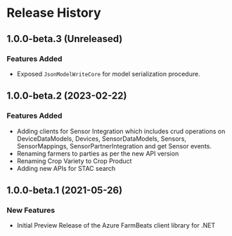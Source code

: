 # Release History

## 1.0.0-beta.3 (Unreleased)

### Features Added

- Exposed `JsonModelWriteCore` for model serialization procedure.

## 1.0.0-beta.2 (2023-02-22)

### Features Added

- Adding clients for Sensor Integration which includes crud operations on DeviceDataModels, Devices, SensorDataModels, Sensors, SensorMappings, SensorPartnerIntegration and get Sensor events.
- Renaming farmers to parties as per the new API version
- Renaming Crop Variety to Crop Product
- Adding new APIs for STAC search

## 1.0.0-beta.1 (2021-05-26)

### New Features

- Initial Preview Release of the Azure FarmBeats client library for .NET
